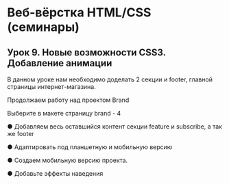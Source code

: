# Веб-вёрстка HTML/CSS (семинары)
## Урок 9. Новые возможности CSS3. Добавление анимации

В данном уроке нам необходимо доделать 2 секции и footer, главной страницы
интернет-магазина.

Продолжаем работу над проектом Brand

Выберите в макете страницу brand - 4

● Добавляем весь оставшийся контент секции feature и subscribe, а так же
footer

● Адаптировать под планшетную и мобильную версию

● Создаем мобильную версию проекта.

● Добавьте эффекты наведения
